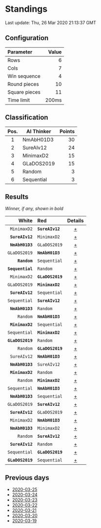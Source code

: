 # Standings

Last update: Thu, 26 Mar 2020 21:13:37 GMT

## Configuration

| Parameter      | Value             |
|:-------------- | ----------------: |
| Rows          | 6        |
| Cols          | 7        |
| Win sequence  | 4 |
| Round pieces  | 10  |
| Square pieces | 11 |
| Time limit    | 200ms     |

## Classification

| Pos. | AI Thinker | Points |
|:----:| ---------- | -----: |
| 1 | NmAbH01D3 | 30 |
| 2 | SureAIv12 | 24 |
| 3 | MinimaxD2 | 15 |
| 4 | GLaDOS2019 | 15 |
| 5 | Random | 3 |
| 6 | Sequential | 3 |

## Results

_Winner, if any, shown in bold_

| White |   Red   | Details |
| -----:|:------- | :-----: |
| `MinimaxD2` | **`SureAIv12`** | [+](results/MinimaxD2vsSureAIv12.txt) |
| **`SureAIv12`** | `MinimaxD2` | [+](results/SureAIv12vsMinimaxD2.txt) |
| **`NmAbH01D3`** | `GLaDOS2019` | [+](results/NmAbH01D3vsGLaDOS2019.txt) |
| `GLaDOS2019` | **`NmAbH01D3`** | [+](results/GLaDOS2019vsNmAbH01D3.txt) |
| **`Random`** | `Sequential` | [+](results/RandomvsSequential.txt) |
| **`Sequential`** | `Random` | [+](results/SequentialvsRandom.txt) |
| `MinimaxD2` | **`GLaDOS2019`** | [+](results/MinimaxD2vsGLaDOS2019.txt) |
| `GLaDOS2019` | **`MinimaxD2`** | [+](results/GLaDOS2019vsMinimaxD2.txt) |
| **`SureAIv12`** | `Sequential` | [+](results/SureAIv12vsSequential.txt) |
| `Sequential` | **`SureAIv12`** | [+](results/SequentialvsSureAIv12.txt) |
| **`NmAbH01D3`** | `Random` | [+](results/NmAbH01D3vsRandom.txt) |
| `Random` | **`NmAbH01D3`** | [+](results/RandomvsNmAbH01D3.txt) |
| **`MinimaxD2`** | `Sequential` | [+](results/MinimaxD2vsSequential.txt) |
| `Sequential` | **`MinimaxD2`** | [+](results/SequentialvsMinimaxD2.txt) |
| **`GLaDOS2019`** | `Random` | [+](results/GLaDOS2019vsRandom.txt) |
| `Random` | **`GLaDOS2019`** | [+](results/RandomvsGLaDOS2019.txt) |
| `SureAIv12` | **`NmAbH01D3`** | [+](results/SureAIv12vsNmAbH01D3.txt) |
| **`NmAbH01D3`** | `SureAIv12` | [+](results/NmAbH01D3vsSureAIv12.txt) |
| **`MinimaxD2`** | `Random` | [+](results/MinimaxD2vsRandom.txt) |
| `Random` | **`MinimaxD2`** | [+](results/RandomvsMinimaxD2.txt) |
| `Sequential` | **`NmAbH01D3`** | [+](results/SequentialvsNmAbH01D3.txt) |
| **`NmAbH01D3`** | `Sequential` | [+](results/NmAbH01D3vsSequential.txt) |
| `GLaDOS2019` | **`SureAIv12`** | [+](results/GLaDOS2019vsSureAIv12.txt) |
| **`SureAIv12`** | `GLaDOS2019` | [+](results/SureAIv12vsGLaDOS2019.txt) |
| `MinimaxD2` | **`NmAbH01D3`** | [+](results/MinimaxD2vsNmAbH01D3.txt) |
| **`NmAbH01D3`** | `MinimaxD2` | [+](results/NmAbH01D3vsMinimaxD2.txt) |
| `Random` | **`SureAIv12`** | [+](results/RandomvsSureAIv12.txt) |
| **`SureAIv12`** | `Random` | [+](results/SureAIv12vsRandom.txt) |
| `Sequential` | **`GLaDOS2019`** | [+](results/SequentialvsGLaDOS2019.txt) |
| **`GLaDOS2019`** | `Sequential` | [+](results/GLaDOS2019vsSequential.txt) |

## Previous days

* [2020-03-25](../2020-03-25/standings.md)
* [2020-03-24](../2020-03-24/standings.md)
* [2020-03-23](../2020-03-23/standings.md)
* [2020-03-22](../2020-03-22/standings.md)
* [2020-03-21](../2020-03-21/standings.md)
* [2020-03-20](../2020-03-20/standings.md)
* [2020-03-19](../2020-03-19/standings.md)
